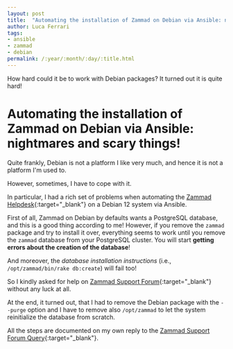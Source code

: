 ```yaml
---
layout: post
title:  "Automating the installation of Zammad on Debian via Ansible: nightmares and scary things!"
author: Luca Ferrari
tags:
- ansible
- zammad
- debian
permalink: /:year/:month/:day/:title.html
---
```

How hard could it be to work with Debian packages? It turned out it is quite hard!

# Automating the installation of Zammad on Debian via Ansible: nightmares and scary things!

Quite frankly, Debian is not a platform I like very much, and hence it is not a platform I'm used to.

However, sometimes, I have to cope with it.

In particular, I had a rich set of problems when automating the [Zammad Helpdesk](https://zammad.org){:target="_blank"} on a Debian 12 system via Ansible.

First of all, Zammad on Debian by defaults wants a PostgreSQL database, and this is a good thing according to me!
However, if you remove the `zammad` package and try to install it over, everything seems to work until you remove the `zammad` database from your PostgreSQL cluster. You will start **getting errors about the creation of the database**!

And moreover, the *database installation instructions* (i.e., `/opt/zammad/bin/rake db:create`) will fail too!

So I kindly asked for help on [Zammad Support Forum](https://community.zammad.org/t/how-to-create-postgresql-database/14695/3){:target="_blank"} without any luck at all.

At the end, it turned out, that I had to remove the Debian package with the `--purge` option and I have to remove also `/opt/zammad` to let the system reinitialize the database from scratch.

All the steps are documented on my own reply to the [Zammad Support Forum Query](https://community.zammad.org/t/how-to-create-postgresql-database/14695/3){:target="_blank"}.

